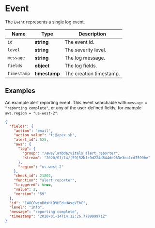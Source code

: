 # Event

The `Event` represents a single log event.

__Name__ | __Type__ | __Description__
--- | --- | --- | 
`id` | __string__ | The event id.
`level` | __string__ | The severity level.
`message` | __string__ | The log message.
`fields` | __object__ | The log fields.
`timestamp` | __timestamp__ | The creation timestamp.

## Examples

An example alert reporting event. This event searchable with `message = "reporting complete"`, or any of the user-defined fields, for example `aws.region = "us-west-2"`.

```json
{
  "fields": {
    "action": "email",
    "action_value": "tj@apex.sh",
    "alert_id": 525,
    "aws": {
      "log": {
        "group": "/aws/lambda/vitals_alert_reporter",
        "stream": "2020/01/14/[59]52bfc9d224d644dc963e3ea1cd7590be"
      },
      "region": "us-west-2"
    },
    "check_id": 21802,
    "function": "alert_reporter",
    "triggered": true,
    "value": 2,
    "version": "59"
  },
  "id": "1WOCGwjnBdxHiD9HEduUAxgVEbC",
  "level": "info",
  "message": "reporting complete",
  "timestamp": "2020-01-14T14:12:26.779999971Z"
}
```

